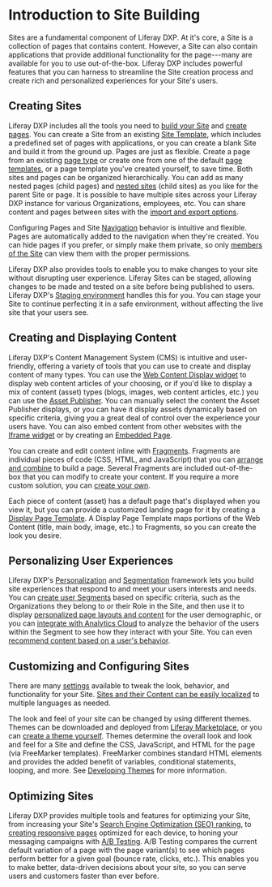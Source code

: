 # Introduction to Site Building

Sites are a fundamental component of Liferay DXP. At it's core, a Site is a collection of pages that contains content. However, a Site can also contain applications that provide additional functionality for the page---many are available for you to use out-of-the-box. Liferay DXP includes powerful features that you can harness to streamline the Site creation process and create rich and personalized experiences for your Site's users.

## Creating Sites

Liferay DXP includes all the tools you need to [build your Site](./01-building-sites/01-adding-sites.md) and [create pages](TODO). You can create a Site from an existing [Site Template](./01-building-sites/02-building-sites-with-site-templates.md), which includes a predefined set of pages with applications, or you can create a blank Site and build it from the ground up. Pages are just as flexible. Create a page from an existing [page type](TODO) or create one from one of the default [page templates](TODO), or a page template you've created yourself, to save time. Both sites and pages can be organized hierarchically. You can add as many nested pages (child pages) and [nested sites](./01-building-sites/07-site-hierarchies.md) (child sites) as you like for the parent Site or page. It is possible to have multiple sites across your Liferay DXP instance for various Organizations, employees, etc. You can share content and pages between sites with the [import and export options](./01-building-sites/09-importing-exporting-pages-and-content.md).

<!-- Screenshot -->

Configuring Pages and Site [Navigation](TODO) behavior is intuitive and flexible. Pages are automatically added to the navigation when they're created. You can hide pages if you prefer, or simply make them private, so only [members of the Site](./01-building-sites/05-adding-members-to-sites.md) can view them with the proper permissions.

<!-- Screenshot -->

Liferay DXP also provides tools to enable you to make changes to your site without disrupting user experience. Liferay Sites can be staged, allowing changes to be made and tested on a site before being published to users. Liferay DXP's [Staging environment](TODO) handles this for you. You can stage your Site to continue perfecting it in a safe environment, without affecting the live site that your users see.

<!-- Screenshot -->
<!-- The above paragraph about Staging should probably be adapted to be about Change Lists -->

## Creating and Displaying Content

<!-- This section feels strong with content display and light on content creation. -->

Liferay DXP's Content Management System (CMS) is intuitive and user-friendly, offering a variety of tools that you can use to create and display content of many types. You can use the [Web Content Display widget](TODO) to display web content articles of your choosing, or if you'd like to display a mix of content (asset) types (blogs, images, web content articles, etc.) you can use the [Asset Publisher](TODO). You can manually select the content the Asset Publisher displays, or you can have it display assets dynamically based on specific criteria, giving you a great deal of control over the experience your users have. You can also embed content from other websites with the [Iframe widget](TODO) or by creating an [Embedded Page](TODO).

<!-- Screenshot -->

You can create and edit content inline with [Fragments](TODO). Fragments are individual pieces of code (CSS, HTML, and JavaScript) that you can [arrange and combine](TODO) to build a page. Several Fragments are included out-of-the-box that you can modify to create your content. If you require a more custom solution, you can [create your own](TODO).

<!-- Screenshot -->

Each piece of content (asset) has a default page that's displayed when you view it, but you can provide a customized landing page for it by creating a [Display Page Template](TODO). A Display Page Template maps portions of the Web Content (title, main body, image, etc.) to Fragments, so you can create the look you desire.

<!-- Screenshot -->

## Personalizing User Experiences

Liferay DXP's [Personalization](./11-experience-personalization/01-personalization-intro.md) and [Segmentation](./10-segmentation/01-segmentation-intro.md) framework lets you build site experiences that respond to and meet your users interests and needs. You can [create user Segments](./10-segmentation/02-creating-user-segments.md) based on specific criteria, such as the Organizations they belong to or their Role in the Site, and then use it to display [personalized page layouts and content](./11-experience-personalization/02-content-page-personalization.md) for the user demographic, or you can [integrate with Analytics Cloud](./10-segmentation/04-analytics-cloud-segmentation.md) to analyze the behavior of the users within the Segment to see how they interact with your Site. You can even [recommend content based on a user's behavior](TODO).

<!-- Screenshot -->

## Customizing and Configuring Sites

There are many [settings](TODO) available to tweak the look, behavior, and functionality for your Site. [Sites and their Content can be easily localized](TODO) to multiple languages as needed.

The look and feel of your site can be changed by using different themes. Themes can be downloaded and deployed from [Liferay Marketplace](TODO), or you can [create a theme yourself](TODO). Themes determine the overall look and look and feel for a Site and define the CSS, JavaScript, and HTML for the page (via FreeMarker templates).  FreeMarker combines standard HTML elements and provides the added benefit of variables, conditional statements, looping, and more. See [Developing Themes](TODO) for more information.

<!-- Screenshot -->

## Optimizing Sites

Liferay DXP provides multiple tools and features for optimizing your Site, from increasing your Site's [Search Engine Optimization (SEO) ranking](TODO), to [creating responsive pages](TODO) optimized for each device, to honing your messaging campaigns with [A/B Testing](TODO). A/B Testing compares the current default variation of a page with the page variant(s) to see which pages perform better for a given goal (bounce rate, clicks, etc.). This enables you to make better, data-driven decisions about your site, so you can serve users and customers faster than ever before.
